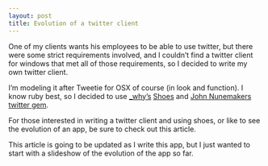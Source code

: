 ```yaml
---
layout: post
title: Evolution of a twitter client
---
```


One of my clients wants his employees to be able to use twitter, but
there were some strict requirements involved, and I couldn’t find a
twitter client for windows that met all of those requirements, so I
decided to write my own twitter client.

I’m modeling it after Tweetie for <span class="caps"><span
class="caps">OSX</span></span> of course (in look and function). I know
ruby best, so I decided to use [\_why’s](http://whytheluckystiff.net/)
[Shoes](http://shoooes.net/) and [John Nunemakers](http://railstips.org)
[twitter gem](http://github.com/jnunemaker/twitter/tree/master).

For those interested in writing a twitter client and using shoes, or
like to see the evolution of an app, be sure to check out this article.

This article is going to be updated as I write this app, but I just
wanted to start with a slideshow of the evolution of the app so far.
